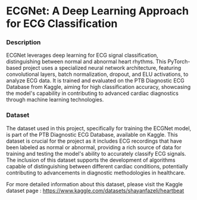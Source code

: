 # ECGNet: A Deep Learning Approach for ECG Classification
### Description
ECGNet leverages deep learning for ECG signal classification, distinguishing between normal and abnormal heart rhythms. This PyTorch-based project uses a specialized neural network architecture, featuring convolutional layers, batch normalization, dropout, and ELU activations, to analyze ECG data. It is trained and evaluated on the PTB Diagnostic ECG Database from Kaggle, aiming for high classification accuracy, showcasing the model's capability in contributing to advanced cardiac diagnostics through machine learning technologies.

### Dataset
The dataset used in this project, specifically for training the ECGNet model, is part of the PTB Diagnostic ECG Database, available on Kaggle. This dataset is crucial for the project as it includes ECG recordings that have been labeled as normal or abnormal, providing a rich source of data for training and testing the model's ability to accurately classify ECG signals. The inclusion of this dataset supports the development of algorithms capable of distinguishing between different cardiac conditions, potentially contributing to advancements in diagnostic methodologies in healthcare.

For more detailed information about this dataset, please visit the Kaggle dataset page : https://www.kaggle.com/datasets/shayanfazeli/heartbeat
